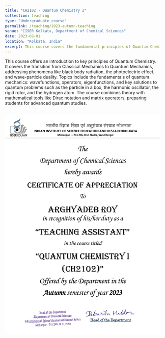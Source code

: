 ```yaml
---
title: "CH2102 - Quantum Chemistry I"
collection: teaching
type: "Undergraduate course"
permalink: /teaching/2023-autumn-teaching
venue: "IISER Kolkata, Department of Chemical Sciences"
date: 2023-08-01
location: "Kolkata, India"
excerpt: This course covers the fundamental principles of Quantum Chemistry, focusing on the transition from classical to quantum mechanics and exploring various quantum systems. [Click Here](/teaching/2023-autumn-teaching) for more info.
---
```


This course offers an introduction to key principles of Quantum Chemistry. It covers the transition from Classical Mechanics to Quantum Mechanics, addressing phenomena like black body radiation, the photoelectric effect, and wave-particle duality. Topics include the fundamentals of quantum mechanics: wavefunctions, operators, eigenfunctions, and key solutions to quantum problems such as the particle in a box, the harmonic oscillator, the rigid rotor, and the hydrogen atom. The course combines theory with mathematical tools like Dirac notation and matrix operators, preparing students for advanced quantum studies.

<br/><img src='/images/TA_AR 2_page-0001.jpg'>
